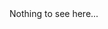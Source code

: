 <head>
  <link rel="icon" href="favicon.ico" type="image/gif" sizes="16x16">
  <style>
    h1 {
      display: none;
    }
  </style>
</head>
Nothing to see here...

